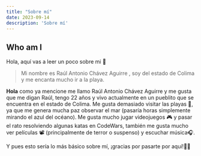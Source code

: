 ```yaml
---
title: "Sobre mí"
date: 2023-09-14
description: 'Sobre mí'
---
```


## Who am I

Hola, aquí vas a leer un poco sobre mi 🤩

> Mi nombre es Raúl Antonio Chávez Aguirre
>, soy del estado de Colima
> y me encanta mucho ir a la playa.

**Hola** como ya mencione me llamo Raúl Antonio Chávez Aguirre y me gusta que me digan Raúl, tengo 22 años y vivo actualmente en un pueblito que se encuentra en el estado de Colima. Me gusta demasiado visitar las playas 🌴, ya que me genera mucha paz observar el mar (pasaría horas simplemente mirando el azul del océano). Me gusta mucho jugar videojuegos 🎮 y pasar el rato resolviendo algunas katas en CodeWars, también me gusta mucho ver películas 📽️ (principalmente de terror o suspenso) y escuchar música🎧.

Y pues esto sería lo más básico sobre mí,  ¡gracias por pasarte por aquí!👋👋

